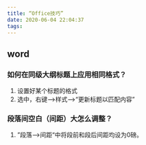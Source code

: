 ```yaml
---
title: “Office技巧”
date: 2020-06-04 22:04:37
tags:
---
```


## word

### 如何在同级大纲标题上应用相同格式？

1. 设置好某个标题的格式
2. 选中，右键-->样式-->“更新标题以匹配内容”

### 段落间空白（间距）大怎么调整？

1. ”段落-->间距“中将段前和段后间距均设为0磅。